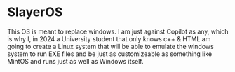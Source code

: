 # SlayerOS
This OS is meant to replace windows. I am just against Copilot as any, which is why I, in 2024 a University student that only knows c++
& HTML am going to create a Linux system that will be able to emulate the windows system to run EXE files and be just as customizeable
as something like MintOS and runs just as well as Windows itself.
